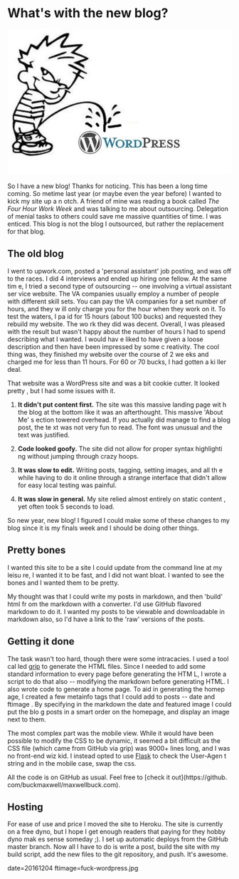 

# What's with the new blog?

![Well, wp kinda sucks...](images/fuck-wordpress.jpg)

So I have a new blog! Thanks for noticing.  This has been a long time coming. So
metime last year (or maybe even the year before) I wanted to kick my site up a n
otch.  A friend of mine was reading a book called *The Four Hour Work Week* and 
was talking to me about outsourcing.  Delegation of menial tasks to others could
 save me massive quantities of time.  I was enticed.  This blog is not the blog 
I outsourced, but rather the replacement for that blog.

## The old blog

I went to upwork.com, posted a 'personal assistant' job posting, and was off to 
the races.  I did 4 interviews and ended up hiring one fellow.  At the same  tim
e, I tried a second type of outsourcing -- one involving a virtual assistant ser
vice website.  The VA companies usually employ a number of people with different
 skill sets.  You can pay the VA companies for a set number of hours, and they w
ill only charge you for the hour when they work on it.  To test the waters, I pa
id for 15 hours (about 100 bucks) and requested they rebuild my website.  The wo
rk they did was decent.  Overall, I was pleased with the result but wasn't happy
 about the number of hours I had to spend describing what I wanted.  I would hav
e liked to have given a loose description and then have been impressed by some c
reativity.  The cool thing was, they finished my website over the course of 2 we
eks and charged me for less than 11 hours. For 60 or 70 bucks, I had gotten a ki
ller deal.

That website was a WordPress site and was a bit cookie cutter.  It looked pretty
, but I had some issues with it.

 1. **It didn't put content first.**  The site was this massive landing page wit
h the blog at the bottom like it was an afterthought.  This massive 'About Me' s
ection towered overhead.  If you actually did manage to find a blog post, the te
xt was not very fun to read.  The font was unusual and the text was justified.

 2. **Code looked goofy.**  The site did not allow for proper syntax  highlighti
ng without jumping through crazy hoops.

 3. **It was slow to edit.**  Writing posts, tagging, setting images, and all th
e while having to do it online through a strange interface that didn't allow for
 easy local testing was painful.   

 4. **It was slow in general.** My site relied almost entirely on static content
, yet often took 5 seconds to load.

So new year, new blog!  I figured I could make some of these changes to my blog 
since it is my finals week and I should be doing other things.

## Pretty bones

I wanted this site to be a site I could update from the command line at my leisu
re, I wanted it to be fast, and I did not want bloat.  I wanted to see the bones
 and I wanted them to be pretty.

My thought was that I could write my posts in markdown, and then 'build' html fr
om the markdown with a converter.  I'd use GitHub flavored markdown to do it. I 
wanted my posts to be viewable and downloadable in markdown also, so I'd have a 
link to the 'raw' versions of the posts.

## Getting it done

The task wasn't too hard, though there were some intracacies.  I used a tool cal
led [grip](https://github.com/joeyespo/grip) to generate the HTML files. Since I
 needed to add some standard information to every page before generating the HTM
L, I wrote a script to do that also -- modifying the markdown before generating 
HTML. I also wrote code to generate a home page.  To aid in generating the homep
age, I created a few metainfo tags that I could add to posts -- date and ftimage
.  By specifying in the markdown the date and featured image I could put the blo
g posts in a smart order on the homepage, and display an image next to them.

The most complex part was the mobile view.  While it would have been possible to
 modify the CSS to be dynamic, it seemed a bit difficult as the CSS file (which 
came from GitHub via grip) was 9000+ lines long, and I was no front-end wiz kid.
  I instead opted to use [Flask](http://flask.pocoo.org/) to check the User-Agen
t string and in the mobile case, swap the css.

All the code is on GitHub as usual.  Feel free to [check it out](https://github.
com/buckmaxwell/maxwellbuck.com).

## Hosting

For ease of use and price I moved the site to Heroku.  The site is currently on 
a free dyno, but I hope I get enough readers that paying for they hobby dyno mak
es sense someday ;).  I set up automatic deploys from the GitHub master branch. 
 Now all I have to do is write a post, build the site with my build script, add 
the new files to the git repository, and push.  It's awesome.



date=20161204
ftimage=fuck-wordpress.jpg
